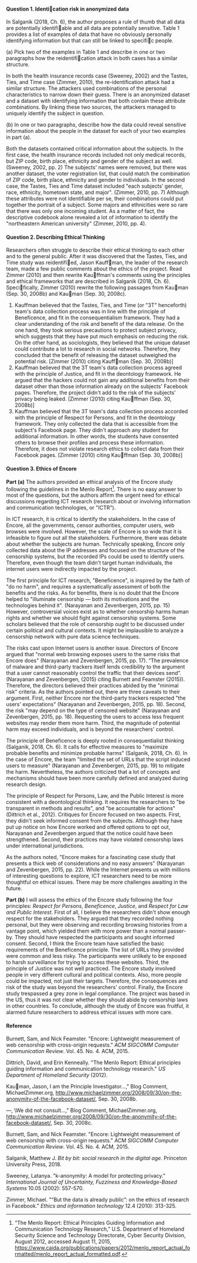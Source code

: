 #### **Question 1. Identication risk in anonymized data** 

In Salganik (2018, Ch. 6), the author proposes a rule of thumb that all data are potentially identifiable and all data are potentially sensitive. Table 1 provides a list of examples of data that have no obviously personally identifying information but that can still be linked to specific people. 

(a) Pick two of the examples in Table 1 and describe in one or two paragraphs how the reidentification attack in both cases has a similar structure.

In both the health insurance records case (Sweeney, 2002) and the Tastes, Ties, and Time case (Zimmer, 2010), the re-identification attack had a similar structure. The attackers used combinations of the personal characteristics to narrow down their guess. There is an anonymized dataset and a dataset with identifying information that both contain these attribute combinations. By linking these two sources, the attackers managed to uniquely identify the subject in question.

(b) In one or two paragraphs, describe how the data could reveal sensitive information about the people in the dataset for each of your two examples in part (a).

Both the datasets contained critical information about the subjects. In the first case, the health insurance records included not only medical records, but ZIP code, birth place, ethnicity and gender of the subject as well. (Sweeney, 2002, pp. 2) The subjects' names were removed, but there was another dataset, the voter registration list, that could match the combination of ZIP code, birth place, ethnicity and gender to individuals. In the second case, the Tastes, Ties and Time dataset included "each subjects’ gender, race, ethnicity, hometown state, and major". (Zimmer, 2010, pp. 7)  Although these attributes were not identifiable per se, their combinations could put together the portrait of a subject. Some majors and ethnicities were so rare that there was only one incoming student. As a matter of fact, the descriptive codebook alone revealed a lot of information to identify the "northeastern American university" (Zimmer, 2010, pp. 4).

#### **Question 2. Describing Ethical Thinking**
Researchers often struggle to describe their ethical thinking to each other and to the general public. After it was discovered that the Tastes, Ties, and Time study was reidentified, Jason Kauffman, the leader of the research team, made a few public comments about the ethics of the project. Read Zimmer (2010) and then rewrite Kauffman's comments using the principles and ethical frameworks that are described in Salganik (2018, Ch. 6). Specifically, Zimmer (2010) rewrite the following passages from Kauman (Sep. 30, 2008b) and Kauman (Sep. 30, 2008c).

1. Kauffman believed that the Tastes, Ties, and Time (or "3T" henceforth) team's data collection process was in line with the principle of Beneficence, and fit in the consequentialism framework. They had a clear understanding of the risk and benefit of the data release. On the one hand, they took serious precautions to protect subject privacy, which suggests that they have put much emphasis on reducing the risk. On the other hand, as sociologists, they believed that the unique dataset could contribute a lot to research in social networks. Therefore, they concluded that the benefit of releasing the dataset outweighed the potential risk.  [Zimmer (2010) citing Kauffman (Sep. 30, 2008b)]
2. Kauffman believed that the 3T team's data collection process agreed with the principle of Justice, and fit in the deontology framework. He argued that the hackers could not gain any additional benefits from their dataset other than those information already on the subjects' Facebook pages. Therefore, the project didn't add to the risk of the subjects' privacy being leaked.  [Zimmer (2010) citing Kauffman (Sep. 30, 2008b)]
3. Kauffman believed that the 3T team's data collection process accorded with the principle of Respect for Persons, and fit in the deontology framework. They only collected the data that is accessible from the subject's Facebook page. They didn't approach any student for additional information. In other words, the students have consented others to browse their profiles and process these information. Therefore, it does not violate research ethics to collect data from their Facebook pages. [Zimmer (2010) citing Kauffman (Sep. 30, 2008b)]

#### **Question 3. Ethics of Encore**

**Part (a)**
The authors provided an ethical analysis of the Encore study following the guidelines in the Menlo Report[^1]. There is no easy answer to most of the questions, but the authors affirm the urgent need for ethical discussions regarding ICT research (research about or involving information and communication technologies, or "ICTR").

In ICT research, it is critical to identify the stakeholders. In the case of Encore, all the governments, censor authorities, computer users, web browses were involved. However, the scale of Encore is so wide that it is infeasible to figure out all the stakeholders. Furthermore, there was debate about whether the subjects are human. Technically speaking, Encore only collected data about the IP addresses and focused on the structure of the censorship systems, but the recorded IPs could be used to identify users. Therefore, even though the team didn't target human individuals, the internet users were indirectly impacted by the project.

The first principle for ICT research, "Beneficence", is inspired by the faith of "do no harm", and requires a systematically assessment of both the benefits and the risks. As for benefits, there is no doubt that the Encore helped to "illuminate censorship — both its motivations and the technologies behind it". (Narayanan and Zevenbergen, 2015, pp. 15) However, controversial voices exist as to whether censorship harms human rights and whether we should fight against censorship systems. Some scholars believed that the role of censorship ought to be discussed under certain political and cultural contexts. It might be implausible to analyze a censorship network with pure data science techniques. 

The risks cast upon Internet users is another issue. Directors of Encore argued that "normal web browsing exposes users to the same risks that Encore does" (Narayanan and Zevenbergen, 2015, pp. 17). “The prevalence of malware and third-party trackers itself lends credibility to the argument that a user cannot reasonably control the traffic that their devices send”. (Narayanan and Zevenbergen, (2015) citing Burnett and Feamster (2015)). Therefore, the directors believed their practices abided by the "minimal risk" criteria. As the authors pointed out, there are three caveats to their argument. First, neither Encore nor the third-party trackers respected "the users' expectations" (Narayanan and Zevenbergen, 2015, pp. 18). Second, the risk "may depend on the type of censored website" (Narayanan and Zevenbergen, 2015, pp. 18). Requesting the users to access less frequent websites may render them more harm. Third, the magnitude of potential harm may exceed individuals, and is beyond the researchers' control. 

The principle of Beneficence is deeply rooted in consequentialist thinking (Salganik, 2018, Ch. 6). It calls for effective measures to "maximize probable benefits and minimize probable harms" (Salganik, 2018, Ch. 6). In the case of Encore, the team "limited the set of URLs that the script induced users to measure" (Narayanan and Zevenbergen, 2015, pp. 19) to mitigate the harm. Nevertheless, the authors criticized that a lot of concepts and mechanisms should have been more carefully defined and analyzed during research design.

The principle of Respect for Persons, Law, and the Public Interest is more consistent with a deontological thinking. It requires the researchers to "be transparent in methods and results", and "be accountable for actions" (Dittrich et al., 2012). Critiques for Encore focused on two aspects. First, they didn't seek informed consent from the subjects. Although they have put up notice on how Encore worked and offered options to opt out, Narayanan and Zevenbergen argued that the notice could have been strengthened. Second, their practices may have violated censorship laws under international jurisdictions.

As the authors noted, "Encore makes for a fascinating case study that presents a thick web of considerations and no easy answers" (Narayanan and Zevenbergen, 2015, pp. 22). While the Internet presents us with millions of interesting questions to explore, ICT researchers need to be more thoughtful on ethical issues. There may be more challenges awaiting in the future.

**Part (b)**
I will assess the ethics of the Encore study following the four principles: *Respect for Persons*, *Beneficence*, *Justice*, and *Respect for Law and Public Interest*. First of all, I believe the researchers didn't show enough respect for the stakeholders. They argued that they recorded nothing personal, but they were observing and recording browsing histories from a vantage point, which yielded them with more power than a normal passer-by. They should have respected the participants and sought informed consent. Second, I think the Encore team have satisfied the basic requirements of the Beneficence principle. The list of URLs they provided were common and less risky. The participants were unlikely to be exposed to harsh surveillance for trying to access these websites. Third, the principle of Justice was not well practiced. The Encore study involved people in very different cultural and political contexts. Also, more people could be impacted, not just their targets. Therefore, the consequences and risk of the study was beyond the researchers' control. Finally, the Encore study trespassed a grey zone in legal compliance. The project was based in the US, thus it was not clear whether they should abide by censorship laws in other countries. To conclude, although the study of Encore was fruitful, it alarmed future researchers to address ethical issues with more care.



[^1]: “The Menlo Report: Ethical Principles Guiding Information and Communication Technology Research,” U.S. Department of Homeland Security Science and Technology Directorate, Cyber Security Division, August 2012, accessed August 11, 2015, https://www.caida.org/publications/papers/2012/menlo_report_actual_formatted/menlo_report_actual_formatted.pdf.



#### Reference

Burnett, Sam, and Nick Feamster. "Encore: Lightweight measurement of web censorship with cross-origin requests." *ACM SIGCOMM Computer Communication Review*. Vol. 45. No. 4. ACM, 2015.

Dittrich, David, and Erin Kenneally. "The Menlo Report: Ethical principles guiding information and communication technology research." *US Department of Homeland Security* (2012).

Kauman, Jason, I am the Principle Investigator...," Blog Comment, MichaelZimmer.org, http://www.michaelzimmer.org/2008/09/30/on-the-anonymity-of-the-facebook-dataset/, Sep. 30, 2008b.

—, \We did not consult...," Blog Comment, MichaelZimmer.org, http://www.michaelzimmer.org/2008/09/30/on-the-anonymity-of-the-facebook-dataset/, Sep. 30, 2008c.

Burnett, Sam, and Nick Feamster. "Encore: Lightweight measurement of web censorship with cross-origin requests." *ACM SIGCOMM Computer Communication Review*. Vol. 45. No. 4. ACM, 2015.

Salganik, Matthew J. *Bit by bit: social research in the digital age*. Princeton University Press, 2018.

Sweeney, Latanya. "k-anonymity: A model for protecting privacy." *International Journal of Uncertainty, Fuzziness and Knowledge-Based Systems* 10.05 (2002): 557-570.

Zimmer, Michael. "“But the data is already public”: on the ethics of research in Facebook." *Ethics and information technology* 12.4 (2010): 313-325.
